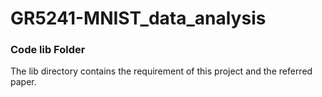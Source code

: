 # GR5241-MNIST_data_analysis

### Code lib Folder

The lib directory contains the requirement of this project and the referred paper.
